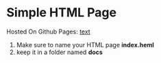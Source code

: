 # Simple HTML Page

Hosted On Github Pages: [text](https://hello-arijit.github.io/Simple-HTML-Page/)

1. Make sure to name your HTML page **index.heml**
2. keep it in a folder named **docs**